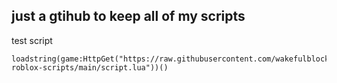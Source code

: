 just a gtihub to keep all of my scripts
---
test script
```
loadstring(game:HttpGet("https://raw.githubusercontent.com/wakefulblock262/wakefuls-roblox-scripts/main/script.lua"))()
```
